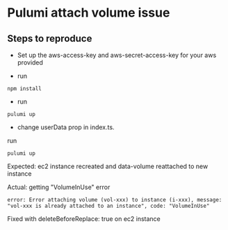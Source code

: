 ﻿# Pulumi attach volume issue

## Steps to reproduce


 - Set up the aws-access-key and aws-secret-access-key for your aws provided
 
- run 
```console
npm install
```

- run 

```console
pulumi up
```

- change userData prop in index.ts.

 run 

```console
pulumi up
```

Expected: ec2 instance recreated and data-volume reattached to new instance


Actual: getting  "VolumeInUse" error
```console
error: Error attaching volume (vol-xxx) to instance (i-xxx), message: "vol-xxx is already attached to an instance", code: "VolumeInUse"
```


Fixed with deleteBeforeReplace: true on ec2 instance
